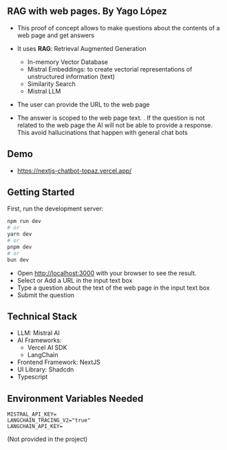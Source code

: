 ## RAG with web pages. By Yago López

- This proof of concept allows to make questions about the contents of a web page and get answers
- It uses **RAG**: Retrieval Augmented Generation
  - In-memory Vector Database
  - Mistral Embeddings: to create vectorial representations of unstructured information (text)
  - Similarity Search
  - Mistral LLM

- The user can provide the URL to the web page
- The answer is scoped to the web page text. . If the question is not related to the web page the AI will not be able to provide a response. This avoid hallucinations that happen with general chat bots

## Demo

- https://nextjs-chatbot-topaz.vercel.app/

## Getting Started

First, run the development server:

```bash
npm run dev
# or
yarn dev
# or
pnpm dev
# or
bun dev
```

- Open [http://localhost:3000](http://localhost:3000) with your browser to see the result.
- Select or Add a URL in the input text box
- Type a question about the text of the web page in the input text box
- Submit the question

## Technical Stack

- LLM: Mistral AI
- AI Frameworks:
  - Vercel AI SDK
  - LangChain
- Frontend Framework: NextJS
- UI Library: Shadcdn
- Typescript

## Environment Variables Needed

```text
MISTRAL_API_KEY=
LANGCHAIN_TRACING_V2="true"
LANGCHAIN_API_KEY=
```

(Not provided in the project)
